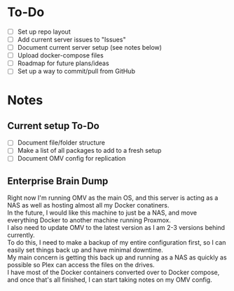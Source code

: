 # To-Do
- [ ] Set up repo layout
- [ ] Add current server issues to "Issues"
- [ ] Document current server setup (see notes below)
- [ ] Upload docker-compose files
- [ ] Roadmap for future plans/ideas
- [ ] Set up a way to commit/pull from GitHub

# Notes
## Current setup To-Do
- [ ] Document file/folder structure
- [ ] Make a list of all packages to add to a fresh setup
- [ ] Document OMV config for replication

## Enterprise Brain Dump
Right now I'm running OMV as the main OS, and this server is acting as a NAS as well as hosting almost all my Docker conatiners.  
In the future, I would like this machine to just be a NAS, and move everything Docker to another machine running Proxmox.  
I also need to update OMV to the latest version as I am 2-3 versions behind currently.  
To do this, I need to make a backup of my entire configuration first, so I can easily set things back up and have minimal downtime.  
My main concern is getting this back up and running as a NAS as quickly as possible so Plex can access the files on the drives.  
I have most of the Docker containers converted over to Docker compose, and once that's all finished, I can start taking notes on my OMV config.  

